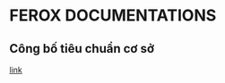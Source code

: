 # FEROX DOCUMENTATIONS

## Công bố tiêu chuẩn cơ sở

[link](https://drive.google.com/file/d/1oeO71RNbvohqqjLBtIr2bhxCIO8oCm53/view?usp=sharing)
